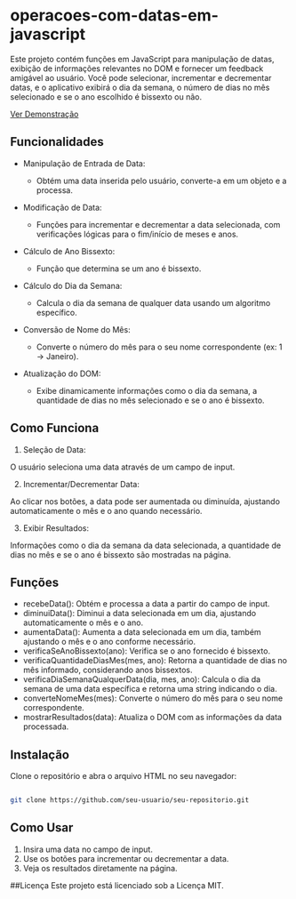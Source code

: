 # operacoes-com-datas-em-javascript

Este projeto contém funções em JavaScript para manipulação de datas, exibição de informações relevantes no DOM e fornecer um feedback amigável ao usuário. Você pode selecionar, incrementar e decrementar datas, e o aplicativo exibirá o dia da semana, o número de dias no mês selecionado e se o ano escolhido é bissexto ou não.

[Ver Demonstração](https://brunomoraesdigital.github.io/operacoes-com-datas-em-javascript/)

## Funcionalidades
- Manipulação de Entrada de Data:
  - Obtém uma data inserida pelo usuário, converte-a em um objeto e a processa.
- Modificação de Data:
  - Funções para incrementar e decrementar a data selecionada, com verificações lógicas para o fim/início de meses e anos.
- Cálculo de Ano Bissexto:
  - Função que determina se um ano é bissexto.
- Cálculo do Dia da Semana:
  - Calcula o dia da semana de qualquer data usando um algoritmo específico.
- Conversão de Nome do Mês:
  - Converte o número do mês para o seu nome correspondente (ex: 1 → Janeiro).
- Atualização do DOM:

  - Exibe dinamicamente informações como o dia da semana, a quantidade de dias no mês selecionado e se o ano é bissexto.
    
## Como Funciona
1. Seleção de Data:

O usuário seleciona uma data através de um campo de input.

2. Incrementar/Decrementar Data:

Ao clicar nos botões, a data pode ser aumentada ou diminuída, ajustando automaticamente o mês e o ano quando necessário.

3. Exibir Resultados:

Informações como o dia da semana da data selecionada, a quantidade de dias no mês e se o ano é bissexto são mostradas na página.

## Funções

- recebeData(): Obtém e processa a data a partir do campo de input.
- diminuiData(): Diminui a data selecionada em um dia, ajustando automaticamente o mês e o ano.
- aumentaData(): Aumenta a data selecionada em um dia, também ajustando o mês e o ano conforme necessário.
- verificaSeAnoBissexto(ano): Verifica se o ano fornecido é bissexto.
- verificaQuantidadeDiasMes(mes, ano): Retorna a quantidade de dias no mês informado, considerando anos bissextos.
- verificaDiaSemanaQualquerData(dia, mes, ano): Calcula o dia da semana de uma data específica e retorna uma string indicando o dia.
- converteNomeMes(mes): Converte o número do mês para o seu nome correspondente.
- mostrarResultados(data): Atualiza o DOM com as informações da data processada.
  
## Instalação
Clone o repositório e abra o arquivo HTML no seu navegador:

```bash

git clone https://github.com/seu-usuario/seu-repositorio.git
```
## Como Usar
1. Insira uma data no campo de input.
2. Use os botões para incrementar ou decrementar a data.
3. Veja os resultados diretamente na página.

##Licença
Este projeto está licenciado sob a Licença MIT.

